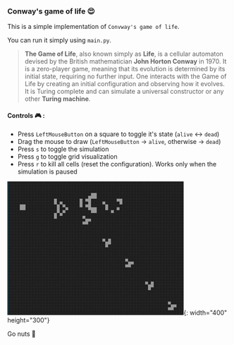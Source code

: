 ### Conway's game of life :heart_eyes:
This is a simple implementation of `Convway's game of life`.

You can run it simply using `main.py`.
> **The Game of Life**, also known simply as **Life**, is a cellular automaton devised by the British mathematician **John Horton Conway** in 1970. It is a zero-player game, meaning that its evolution is determined by its initial state, requiring no further input. One interacts with the Game of Life by creating an initial configuration and observing how it evolves. It is Turing complete and can simulate a universal constructor or any other **Turing machine**.

#### **Controls :video_game: :**
- Press `LeftMouseButton` on a square to toggle it's state (`alive` <-> `dead`)
- Drag the mouse to draw (`LeftMouseButton` -> `alive`, otherwise -> `dead`)
- Press `s` to toggle the simulation
- Press `g` to toggle grid visualization
- Press `r` to kill all cells (reset the configuration). Works only when the simulation is paused

![Simple glider generator](sample_of_life.jpg){: width="400" height="300"}

Go nuts :chestnut:
